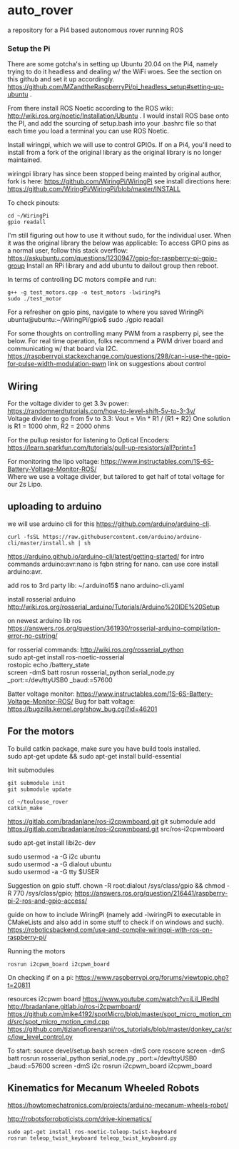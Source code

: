 # auto_rover
a repository for a Pi4 based autonomous rover running ROS

### Setup the Pi
There are some gotcha's in setting up Ubuntu 20.04 on the Pi4, namely trying to do it headless and dealing w/ the WiFi woes. See the section on this github and set it up accordingly. https://github.com/MZandtheRaspberryPi/pi_headless_setup#setting-up-ubuntu .

From there install ROS Noetic according to the ROS wiki: http://wiki.ros.org/noetic/Installation/Ubuntu . I would install ROS base onto the PI, and add the sourcing of setup.bash into your .bashrc file so that each time you load a terminal you can use ROS Noetic.  

Install wiringpi, which we will use to control GPIOs. If on a Pi4, you'll need to install from a fork of the original library as the original library is no longer maintained.

wiringpi library has since been stopped being mainted by original author, fork is here: https://github.com/WiringPi/WiringPi
see install directions here: https://github.com/WiringPi/WiringPi/blob/master/INSTALL  

To check pinouts:
```
cd ~/WiringPi
gpio readall
```

I'm still figuring out how to use it without sudo, for the individual user. When it was the original library the below was applicable:
To access GPIO pins as a normal user, follow this stack overflow: https://askubuntu.com/questions/1230947/gpio-for-raspberry-pi-gpio-group 
Install an RPi library and add ubuntu to dailout group then reboot.

In terms of controlling DC motors compile and run:
```
g++ -g test_motors.cpp -o test_motors -lwiringPi
sudo ./test_motor
```
For a refresher on gpio pins, navigate to where you saved WiringPi
ubuntu@ubuntu:~/WiringPi/gpio$ sudo ./gpio readall

For some thoughts on controlling many PWM from a raspberry pi, see the below. For real time operation, folks recommend a PWM driver board and communicating w/ that board via I2C. 
https://raspberrypi.stackexchange.com/questions/298/can-i-use-the-gpio-for-pulse-width-modulation-pwm link on suggestions about control

## Wiring
For the voltage divider to get 3.3v power: https://randomnerdtutorials.com/how-to-level-shift-5v-to-3-3v/  
Voltage divider to go from 5v to 3.3:
Vout = Vin * R1 / (R1 + R2)
One solution is R1 = 1000 ohm, R2 = 2000 ohms

For the pullup resistor for listening to Optical Encoders: https://learn.sparkfun.com/tutorials/pull-up-resistors/all?print=1  

For monitoring the lipo voltage:
https://www.instructables.com/1S-6S-Battery-Voltage-Monitor-ROS/  
Where we use a voltage divider, but tailored to get half of total voltage for our 2s Lipo.

## uploading to arduino
we will use arduino cli for this https://github.com/arduino/arduino-cli.
```
curl -fsSL https://raw.githubusercontent.com/arduino/arduino-cli/master/install.sh | sh
```

https://arduino.github.io/arduino-cli/latest/getting-started/ for intro commands
arduino:avr:nano is fqbn string for nano. can use core install arduino:avr.

add ros to 3rd party lib:
~/.arduino15$ nano arduino-cli.yaml

install rosserial arduino
http://wiki.ros.org/rosserial_arduino/Tutorials/Arduino%20IDE%20Setup

on newest arduino lib ros
https://answers.ros.org/question/361930/rosserial-arduino-compilation-error-no-cstring/  

for rosserial commands: http://wiki.ros.org/rosserial_python  
sudo apt-get install ros-noetic-rosserial  
rostopic echo /battery_state   
screen -dmS batt rosrun rosserial_python serial_node.py _port:=/dev/ttyUSB0 _baud:=57600 




Batter voltage monitor: https://www.instructables.com/1S-6S-Battery-Voltage-Monitor-ROS/ 
Bug for batt voltage: https://bugzilla.kernel.org/show_bug.cgi?id=46201


## For the motors
To build catkin package, make sure you have build tools installed.  
sudo apt-get update && sudo apt-get install build-essential    

Init submodules
```
git submodule init
git submodule update
```
```
cd ~/toulouse_rover
catkin_make
```


https://gitlab.com/bradanlane/ros-i2cpwmboard.git
git submodule add https://gitlab.com/bradanlane/ros-i2cpwmboard.git src/ros-i2cpwmboard

sudo apt-get install libi2c-dev  

sudo usermod -a -G i2c ubuntu  
sudo usermod -a -G dialout ubuntu  
sudo usermod -a -G tty $USER  

Suggestion on gpio stuff. 
chown -R root:dialout /sys/class/gpio && chmod -R 770 /sys/class/gpio;
https://answers.ros.org/question/216441/raspberry-pi-2-ros-and-gpio-access/

guide on how to include WiringPi (namely add -lwiringPi to executable in CMakeLists and also add in some stuff to check if on windows and such).
https://roboticsbackend.com/use-and-compile-wiringpi-with-ros-on-raspberry-pi/

Running the motors
```
rosrun i2cpwm_board i2cpwm_board
```



On checking if on a pi:
https://www.raspberrypi.org/forums/viewtopic.php?t=20811

resources i2cpwm board
https://www.youtube.com/watch?v=iLiI_IRedhI  
http://bradanlane.gitlab.io/ros-i2cpwmboard/  
https://github.com/mike4192/spotMicro/blob/master/spot_micro_motion_cmd/src/spot_micro_motion_cmd.cpp  
https://github.com/tizianofiorenzani/ros_tutorials/blob/master/donkey_car/src/low_level_control.py  

To start:
source devel/setup.bash
screen -dmS core roscore
screen -dmS batt rosrun rosserial_python serial_node.py _port:=/dev/ttyUSB0 _baud:=57600 
screen -dmS i2c rosrun i2cpwm_board i2cpwm_board

## Kinematics for Mecanum Wheeled Robots
https://howtomechatronics.com/projects/arduino-mecanum-wheels-robot/  

http://robotsforroboticists.com/drive-kinematics/   

```
sudo apt-get install ros-noetic-teleop-twist-keyboard
rosrun teleop_twist_keyboard teleop_twist_keyboard.py
```
